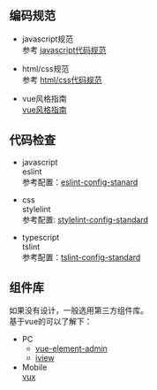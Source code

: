 ## 编码规范
+ javascript规范    
    参考 [javascript代码规范](https://github.com/rwaldron/idiomatic.js/tree/master/translations/zh_CN)
+ html/css规范  
    参考 [html/css代码规范](https://github.com/mdo/code-guide)

+ vue风格指南  
    [vue风格指南](https://cn.vuejs.org/v2/style-guide/)

## 代码检查

+ javascript    
    eslint  
    参考配置：[eslint-config-stanard](https://github.com/standard/eslint-config-standard)

+ css   
    stylelint  
    参考配置: [stylelint-config-standard](https://github.com/stylelint/stylelint-config-standard)
    
+ typescript    
    tslint      
    参考配置：[tslint-config-standard](airhttps://github.com/blakeembrey/tslint-config-standard)

## 组件库
如果没有设计，一般选用第三方组件库。  
基于vue的可以了解下：  

+ PC  
    - [vue-element-admin](https://github.com/PanJiaChen/vue-element-admin)  
    - [iview](https://github.com/iview/iview)
+ Mobile  
    [vux](https://github.com/airyland/vux)